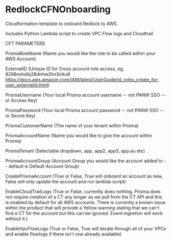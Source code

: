 # RedlockCFNOnboarding

Cloudformation template to onboard Redlock to AWS.

Includes Python Lambda script to create VPC Flow logs and Cloudtrail


CFT PARAMETERS 

PrismaRoleName       (Name you would like the role to be called within your AWS Account)

ExternalID           (Unique ID for Cross account role access, eg, 8298nshslkj28dnhw2hn3nlks8  https://docs.aws.amazon.com/IAM/latest/UserGuide/id_roles_create_for-user_externalid.html)

PrismaUsername       (Your local Prisma account username -- not PANW SSO -- or Access Key)

PrismaPassword       (Your local Prisma account password -- not PANW SSO -- or Secret Key)

PrismaCustomerName   (The name of your tenant within Prisma)

PrismaAccountName    (Name you would like to give the account within Prisma)

PrismaTenant         (Selectable dropdown, app, app2, app3, app.eu etc)

PrismaAccountGroup   (Account Group you would like the account added to -- default is Default Account Group)

CreatePrismaAccount  (True or False, True will onboard an account as new, False will only update the account and run lambda script)

EnableCloudTrailLogs (True or False, currently does nothing. Prisma does not require creation of a CT any longer as we pull from the CT API and this is enabled by default for all AWS accounts. There is currently a known issue within the product that will provide a Yellow warning stating that we can't find a CT for the account but this can be ignored. Event ingestion will work without it.)

EnableVpcFlowLogs    (True or False, True will iterate through all of your VPCs and enable flowlogs if there isn't one already available)



